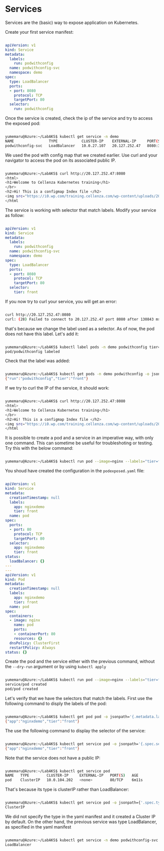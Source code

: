 # Services

Services are the (basic) way to expose application on Kubernetes.

Create your first service manifest:

```yaml

apiVersion: v1
kind: Service
metadata:
  labels:
    run: podwithconfig
  name: podwithconfig-svc
  namespace: demo
spec:
  type: LoadBalancer
  ports:
  - port: 8080
    protocol: TCP
    targetPort: 80  
  selector:
    run: podwithconfig

```

Once the service is created, check the ip of the service and try to access the exposed pod:

```bash

yumemaru@Azure:~/LabAKS$ kubectl get service -n demo
NAME                TYPE           CLUSTER-IP    EXTERNAL-IP     PORT(S)          AGE
podwithconfig-svc   LoadBalancer   10.0.27.107   20.127.252.47   8080:30192/TCP   80s

```

We used the pod with config map that we created earlier. Use curl and your navigator to access the pod on its associated public IP.

```bash

yumemaru@Azure:~/LabAKS$ curl http://20.127.252.47:8080
<html>
<h1>Welcome to Cellenza Kubernetes training</h1>
</br>
<h2>Hi! This is a configmap Index file </h2>
<img src="https://i0.wp.com/training.cellenza.com/wp-content/uploads/2021/08/logo-Cellenza-Training-VF2.jpg" />
</html

```

The service is working with selector that match labels. Modify your service as follow:

```yaml

apiVersion: v1
kind: Service
metadata:
  labels:
    run: podwithconfig
  name: podwithconfig-svc
  namespace: demo
spec:
  type: LoadBalancer
  ports:
  - port: 8080
    protocol: TCP
    targetPort: 80  
  selector:
    tier: front

```

If you now try to curl your service, you will get an error:

```bash

curl http://20.127.252.47:8080
curl: (28) Failed to connect to 20.127.252.47 port 8080 after 130843 ms: Connexion terminée par expiration du délai d'attente

```

that's because we change the label used as a selector. As of now, the pod does not have this label.
Let's add it:

```bash

yumemaru@Azure:~/LabAKS$ kubectl label pods -n demo podwithconfig tier=front
pod/podwithconfig labeled

```

Check that the label was added:


```bash

yumemaru@Azure:~/LabAKS$ kubectl get pods -n demo podwithconfig -o jsonpath='{.metadata.labels}'
{"run":"podwithconfig","tier":"front"}

```

If we try to curl the IP of the service, it should work:

```bash

yumemaru@Azure:~/LabAKS$ curl http://20.127.252.47:8080
<html>
<h1>Welcome to Cellenza Kubernetes training</h1>
</br>
<h2>Hi! This is a configmap Index file </h2>
<img src="https://i0.wp.com/training.cellenza.com/wp-content/uploads/2021/08/logo-Cellenza-Training-VF2.jpg" />
</html

```

It is possible to create a pod and a service in an imperative way, with only one command. This can sometime be useful for troubleshoting or testing.
Try this with the below command:

```bash

yumemaru@Azure:~/LabAKS$ kubectl run pod --image=nginx --labels="tier=front,app=nginxdemo" --expose --port=80 --dry-run=client -o yaml > podexposed.yaml

```

You shoud have created the configuration in the `podexposed.yaml` file:

```yaml

apiVersion: v1
kind: Service
metadata:
  creationTimestamp: null
  labels:
    app: nginxdemo
    tier: front
  name: pod
spec:
  ports:
  - port: 80
    protocol: TCP
    targetPort: 80
  selector:
    app: nginxdemo
    tier: front
status:
  loadBalancer: {}
---
---
apiVersion: v1
kind: Pod
metadata:
  creationTimestamp: null
  labels:
    app: nginxdemo
    tier: front
  name: pod
spec:
  containers:
  - image: nginx
    name: pod
    ports:
    - containerPort: 80
    resources: {}
  dnsPolicy: ClusterFirst
  restartPolicy: Always
status: {}


```

Create the pod and the service either with the previous command, without the `--dry-run` argument or by using `kubectl apply`

```bash

yumemaru@Azure:~/LabAKS$ kubectl run pod --image=nginx --labels="tier=front,app=nginxdemo" --expose --port=80
service/pod created
pod/pod created

```

Let's verify that we have the selectors that match the labels. First use the following command to disply the labels of the pod:

```bash

yumemaru@Azure:~/LabAKS$ kubectl get pod pod -o jsonpath='{.metadata.labels}'
{"app":"nginxdemo","tier":"front"}

```

The use the following command to display the selector of the service:

```bash

yumemaru@Azure:~/LabAKS$ kubectl get service pod -o jsonpath='{.spec.selector}'
{"app":"nginxdemo","tier":"front"}

```

Note that the service does not have a public IP:

```bash

yumemaru@Azure:~/LabAKS$ kubectl get service pod
NAME   TYPE        CLUSTER-IP     EXTERNAL-IP   PORT(S)   AGE
pod    ClusterIP   10.0.104.202   <none>        80/TCP    6m11s

```

That's because its type is clusterIP rather than LoadBalancer:

```bash

yumemaru@Azure:~/LabAKS$ kubectl get service pod -o jsonpath={'.spec.type'}
ClusterIP

```

We did not specify the type in the yaml manifest and it created a Cluster IP by default. 
On the other hand, the previous service was type LoadBalancer, as specified in the yaml manifest

```bash

yumemaru@Azure:~/LabAKS$ kubectl get service -n demo podwithconfig-svc -o jsonpath='{.spec.type}'
LoadBalancer

```